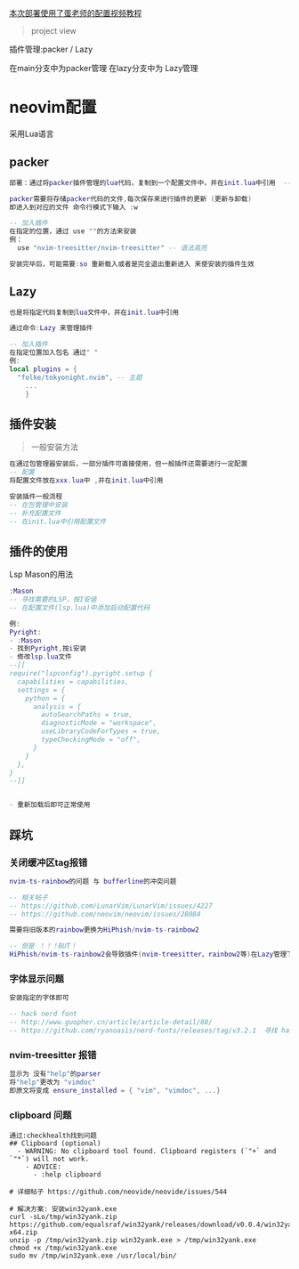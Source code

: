 [本次部署使用了蛋老师的配置视频教程](https://www.bilibili.com/video/BV1Td4y1578E/?spm_id_from=333.1007.top_right_bar_window_history.content.click&vd_source=3268ce5f8f29db48f5c4973357c7dfad)
> project view

插件管理:packer / Lazy

在main分支中为packer管理 在lazy分支中为 Lazy管理

# neovim配置

采用Lua语言

## packer

```lua
部署：通过将packer插件管理的lua代码，复制到一个配置文件中，并在init.lua中引用  -- 分布式存储

packer需要将存储packer代码的文件,每次保存来进行插件的更新 (更新与卸载)
即进入到对应的文件 命令行模式下输入 :w

-- 加入插件
在指定的位置，通过 use ""的方法来安装
例：
  use "nvim-treesitter/nvim-treesitter" -- 语法高亮

安装完毕后，可能需要:so 重新载入或者是完全退出重新进入 来使安装的插件生效
```

## Lazy

```lua
也是将指定代码复制到lua文件中，并在init.lua中引用  

通过命令:Lazy 来管理插件

-- 加入插件
在指定位置加入包名 通过" "
例:
local plugins = {
  "folke/tokyonight.nvim", -- 主题
    ...
    }

```

## 插件安装

> 一般安装方法

```lua
在通过包管理器安装后，一部分插件可直接使用，但一般插件还需要进行一定配置
-- 配置
将配置文件放在xxx.lua中 ,并在init.lua中引用

安装插件一般流程
-- 在包管理中安装
-- 补充配置文件
-- 在init.lua中引用配置文件
```

## 插件的使用

Lsp Mason的用法

```lua
:Mason
-- 寻找需要的LSP，按I安装
-- 在配置文件(lsp.lua)中添加启动配置代码

例:
Pyright:
- :Mason
- 找到Pyright,按i安装
- 修改lsp.lua文件
--[[
require("lspconfig").pyright.setup {
  capabilities = capabilities,
  settings = {
    python = {
      analysis = {
        autoSearchPaths = true,
        diagnosticMode = "workspace",
        useLibraryCodeForTypes = true,
        typeCheckingMode = "off",
      }
    }
  },
}
--]]


- 重新加载后即可正常使用
```



## 踩坑

### 关闭缓冲区tag报错

```lua
nvim-ts-rainbow的问题 与 bufferline的冲突问题

-- 相关帖子
-- https://github.com/LunarVim/LunarVim/issues/4227
-- https://github.com/neovim/neovim/issues/28084

需要将旧版本的rainbow更换为HiPhish/nvim-ts-rainbow2

-- 但是 ！！！BUT！
HiPhish/nvim-ts-rainbow2会导致插件(nvim-treesitter、rainbow2等)在Lazy管理下，加载时间很长
```

### 字体显示问题

```lua
安装指定的字体即可

-- hack nerd font
-- http://www.guopher.cn/article/article-detail/88/
-- https://github.com/ryanoasis/nerd-fonts/releases/tag/v3.2.1  寻找 hack nerd font.zip
```

### nvim-treesitter 报错

```lua
显示为 没有"help"的parser
将"help"更改为 "vimdoc" 
即原文将变成 ensure_installed = { "vim", "vimdoc", ...}
```

### clipboard 问题

```shell
通过:checkhealth找到问题
## Clipboard (optional)
  - WARNING: No clipboard tool found. Clipboard registers (`"+` and `"*`) will not work.
    - ADVICE:
      - :help clipboard

# 详细帖子 https://github.com/neovide/neovide/issues/544

# 解决方案: 安装win32yank.exe
curl -sLo/tmp/win32yank.zip https://github.com/equalsraf/win32yank/releases/download/v0.0.4/win32yank-x64.zip
unzip -p /tmp/win32yank.zip win32yank.exe > /tmp/win32yank.exe
chmod +x /tmp/win32yank.exe
sudo mv /tmp/win32yank.exe /usr/local/bin/
```

